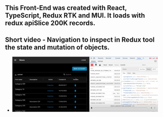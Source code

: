 ## This Front-End was created with React, TypeScript, Redux RTK and MUI. It loads with redux apiSlice 200K records.

## Short video - Navigation to inspect in Redux tool the state and mutation of objects.
 - [![Navigating thru the app](image.png)](https://youtu.be/frXg8Yx2kcw)
